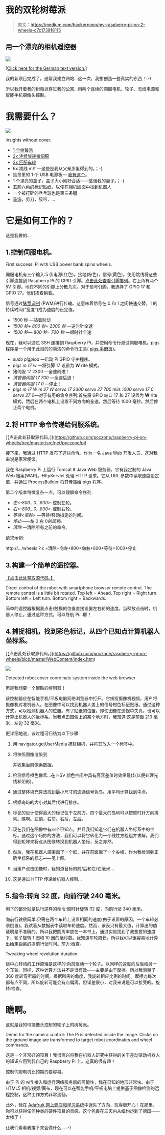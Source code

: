 # 我的双轮树莓派

> 原文：<https://medium.com/hackernoon/my-raspberry-pi-on-2-wheels-c7c173918115>

## 用一个漂亮的相机遥控器

![](img/2be24052a34a5ddfece291280e13360d.png)

[[Click here for the German text version.]](/side-project-lovers-unite/mein-raspberry-pi-auf-2-rädern-61338ae93791)

我的新项目完成了。通常我建立网站…这一次，我想创造一些真实的东西！:-)

所以我开着我的树莓派穿过我的公寓…用两个连续的伺服电机、轮子、无线电源和智能手机摄像头控制。

# 我需要什么？

![](img/9e852e22fe942fefc8ad587f1cd5d412.png)

Insights without cover.

*   [1 个树莓派](https://www.adafruit.com/product/3055)
*   [2x 连续旋转微伺服](https://www.adafruit.com/product/2442)
*   [2x 匹配车轮](https://www.adafruit.com/product/2744)
*   6x 跳线 m/f —这些是我从父亲那里得到的。；-)
*   抽屉里的 1 个 USB 电源板— [我有这个](https://www.amazon.de/JETech-Externe-2-Ausgang-Samsung-Weitere-Silber/dp/B00T416MXU)。
*   1 个漂亮的盒子，盖子大小刚好合适——感谢我的妻子。；-)
*   五颜六色的标记贴纸，以便在相机画面中找到机器人
*   一个被打碎的乒乓球也是第三条腿
*   [装饰](https://www.adafruit.com/product/3841)，剪刀，胶带，…

# 它是如何工作的？

这是我做的…

## 1.控制伺服电机。

First success: Pi with USB power bank spins wheels.

伺服电机有三个输入:5 伏电源(红色)，接地(棕色)，信号(黄色)。使用跳线将这些引脚连接到 Raspberry Pi 的 GPIO 引脚。[点击此处查看引脚排列](https://pinout.xyz)。右上角有两个 5V 引脚。地在不同的引脚上分散几次。对于信号引脚，我选择了 GPIO 17 和 GPIO 27。他们挨着躺着。

信号通过[脉宽调制](https://en.wikipedia.org/wiki/Pulse-width_modulation) (PWM)进行传输。这意味着信号在 0 和 1 之间快速交替。1 的持续时间(“宽度”)成为速度的设定值。

*   1500 秒 —站着别动
*   *1500 秒+ 800 秒= 2300 秒* —逆时针全速
*   *1500 秒— 800 秒= 700 秒* —顺时针全速

现在，我可以通过 SSH 连接到 Raspberry Pi，并使用命令行测试伺服电机。pigs 程序是一个用于此目的的简洁的命令行工具( [pigs 手册页](http://abyz.me.uk/rpi/pigpio/pigs.html))。

*   *sudo pigpiod* —启动 Pi GPIO 守护程序。
*   *pigs m 17 w* —将引脚 17 设置为 **W** rite 模式。
*   猪伺服 17 2300 —全速前进！
*   *清管器伺服 17 700* —全速后退！
*   *清管器伺服 17 0* —停止！
*   *pigs m 17 W m 27 W servo 17 2300 servo 27 700 mils 1000 servo 17 0 servo 27 0*—对于有用的命令序列:首先将 GPIO 端口 17 和 27 设置为 **W** rite 模式。然后在两个电机上设置不同方向的全速。然后等待 1000 毫秒。然后停止两个电机。

## 2.将 HTTP 命令传递给伺服系统。

[【点击此处获取源代码。]](https://github.com/poczone/raspberry-pi-on-wheels/tree/master/src/net/poczone/pi)

接下来，我通过 HTTP 发布了这些命令。作为一名 Java Web 开发人员，这对我来说是家常便饭。

我在 Raspberry Pi 上运行 Tomcat 8 Java Web 服务器。它有我定制的 Java Web 档案(WAR)。HttpServlet 处理 HTTP 请求。它从 URL 参数中读取速度设定值，并通过 ProcessBuilder 将其传递给 pigs 程序。

第二个版本稍微复杂一点，可以理解命令序列:

*   *左<-800…0…800>*-控制左轮。
*   *右<-800…0…800>*-控制右轮。
*   *等待<毫秒>* —等待/移动指定的时间。
*   *停止*——左 0 右 0*的简称。*
*   *清除* —清除所有之前的命令。

请求示例:

http://…/wheels？x =清除+向左+800+向右+800+等待+1000+停止

## 3.构建一个简单的遥控器。

[【点击此处获取源代码。】](https://github.com/poczone/raspberry-pi-on-wheels/blob/master/WebContent/remote/index.htm)

Direct control of the robot with smartphone browser remote control. The remote control is a little bit rotated. Top left = Ahead. Top right = Right turn. Bottom left = Left turn. Bottom right = Backwards.

简单的遥控器根据我点击/触摸的位置直接设置左右轮的速度。当释放点击时，机器人停止。通过这种方式，可以导航 Pi…耶！

## 4.捕捉相机，找到彩色标记，从四个已知点计算机器人坐标系。

[【点击此处获取源代码。]](https://github.com/poczone/raspberry-pi-on-wheels/blob/master/WebContent/index.htm)

![](img/a2440526bfa09be0feac47499068908b.png)

Detected robot cover coordinate system inside the web browser

但是我想要一个很酷的控制器！

该控制器应在智能手机/平板电脑网络浏览器中打开。它捕捉摄像机视频。用户将摄像机对准机器人。在图像中可以找到机器人盖上的信号橙色标记贴纸。通过这种方式，可以检测机器人的位置。有了贴纸的位置，即使图像在透视中失真，也可以计算出机器人的坐标系。当我点击图像上的某个地方时，我知道:这是前面 210 毫米，左边 32 毫米。

更详细地说，该过程可归结为以下步骤:

1.  用 navigator.getUserMedia 捕获相机，并将其放入一个标签中。
2.  将快照图像渲染到

    <canvas>并收集当前像素数据。</canvas>

3.  检测信号橙色像素…在 HSV 颜色空间中具有高容差值时效果最佳(以便处理光线和阴影)。
4.  通过整体填充算法找到最小尺寸的连通信号色岛。用平均计算找到中点。
5.  根据岛屿的大小对其后代进行排序。
6.  标记的设计使得最大的标记位于左前方。四个最大的岛屿可以按顺时针方向排列。瞧啊。左前，右前，右后，左后。
7.  现在我们在图像中有四个已知点，并且我们知道它们在机器人坐标系中的坐标。通过这个巧妙的方法，我们可以将它转化为一个线性方程组并求解。我们得到矩阵来将点从图像转换到机器人坐标，反之亦然。
8.  然后，我在机器人周围画了一个框，并在前面画了一个尖峰，作为我检测到正确坐标系的标志——见上图。
9.  当用户点击图像时，我知道目标的前/后和左/右毫米…
10.  这是通过 HTTP 传递给机器人控制…

## 5.指令:转向 32 度，向前行驶 240 毫米。

剩下的部分就是执行这样的命令:顺时针旋转 32 度，向前行驶 240 毫米。

向前行驶很简单:只需在两个车轮上设置相同的速度(由于设置的原因，一个车轮必须倒置)。我试着从数据表中读取车轮速度。然而，该表只有最大值，计算出的值证明是不准确的。所以我把圆周率放在一本书上，通过实验找到了我想要的速度下，轮子旋转 1 圈和 10 圈的毫秒数。我知道车轮周长。所以我可以很容易地计算出给定距离的提前行驶时间。前方:检查。

Tweaking wheel revolution duration

绕中心转动的工作原理是这样的:向前驱动一个轮子。以同样的速度向后驱动另一个车轮。同样，这种计算方法并不是很有效——主要是由于摩擦。所以我测量了 360 度转弯所需的时间。根据所需的角度，我旋转相应比例的时间。摩擦力每次都有点不同，所以旋转可能会有点偏离。但误差很小，对我来说是可以接受的。旋转:检查。

# 瞧啊。

这就是我的带摄像头控制的轮子上的树莓派。

Demo for the camera control: The Pi is detected inside the image. Clicks on the ground image are transformed to target robot coordinates and wheel commands.

这是一个非常好的项目！我很高兴将我在机器人研究中获得的关于差动驱动机器人的知识应用到我自己的 Raspberry Pi 上。这真的很有趣！

控制伺服电机比预期的要容易。

由于 Pi 的 wifi 接入和运行网络服务器的可能性，我在已知的地形非常快。由于 HTML5 相机/视频/画布，现在可以在智能手机/平板电脑上提供基于图像检测的远程控制，这种工作方式非常流畅。

此外，我在 [Adafruit 网上商店和学习系统](https://www.adafruit.com/)中迷失了方向，玩得很开心！在那里，你可以获得任何种类的硬件项目的灵感。这个包裹在三天内从纽约运到了德国——太棒了！

让我们看看我接下来会做什么… :-)
